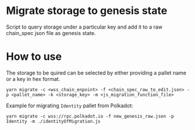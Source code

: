 # Migrate storage to genesis state
Script to query storage under a particular key and add it to a raw chain_spec json file as genesis state.

# How to use
The storage to be quired can be selected by either providing a pallet name or a key in hex format.
```
yarn migrate -c <wss_chain_enpoint> -f <chain_spec_raw_to_edit.json> -p <pallet_name> -k <storage_key> -m <js_migration_function_file>
```

Example for migrating `Identity` pallet from Polkadot:
```
yarn migrate -c wss://rpc.polkadot.io -f new_genesis_raw.json -p Identity -m ./identityOfMigration.js
```
